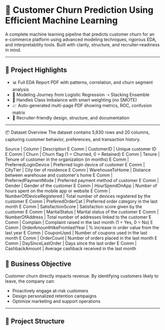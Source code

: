 # 🔄 Customer Churn Prediction Using Efficient Machine Learning

A complete machine learning pipeline that predicts customer churn for an e-commerce platform using advanced modeling techniques, rigorous EDA, and interpretability tools. Built with clarity, structure, and recruiter-readiness in mind.

---

## 🚀 Project Highlights

- 📊 Full EDA Report PDF with patterns, correlation, and churn segment analysis
- 🤖 Modeling Journey from Logistic Regression ➝ Stacking Ensemble
- 🧠 Handles Class Imbalance with smart weighting (no SMOTE)
- 📈 Auto-generated multi-page PDF showing metrics, ROC, confusion matrix
- 💼 Recruiter-friendly design, structure, and documentation

---

📦 Dataset Overview
The dataset contains 5,630 rows and 20 columns, capturing customer behavior, preferences, and transaction history.

Source | Column | Description
E Comm | CustomerID | Unique customer ID
E Comm | Churn | Churn flag (1 = Churned, 0 = Retained)
E Comm | Tenure | Tenure of customer in the organization (in months)
E Comm | PreferredLoginDevice | Preferred login device of customer
E Comm | CityTier | City tier of residence
E Comm | WarehouseToHome | Distance between warehouse and customer's home
E Comm | PreferredPaymentMode | Preferred payment method of customer
E Comm | Gender | Gender of the customer
E Comm | HourSpendOnApp | Number of hours spent on the mobile app or website
E Comm | NumberOfDeviceRegistered | Total number of devices registered by the customer
E Comm | PreferedOrderCat | Preferred order category in the last month
E Comm | SatisfactionScore | Satisfaction score given by the customer
E Comm | MaritalStatus | Marital status of the customer
E Comm | NumberOfAddress | Total number of addresses linked to the customer
E Comm | Complain | Complaint raised in the last month (1 = Yes, 0 = No)
E Comm | OrderAmountHikeFromlastYear | % increase in order value from the last year
E Comm | CouponUsed | Number of coupons used in the last month
E Comm | OrderCount | Number of orders placed in the last month
E Comm | DaySinceLastOrder | Days since the last order
E Comm | CashbackAmount | Average cashback received in the last month
## 🎯 Business Objective

Customer churn directly impacts revenue. By identifying customers likely to leave, the company can:

- Proactively engage at-risk customers
- Design personalized retention campaigns
- Optimize marketing and support operations

---

## 📁 Project Structure








	